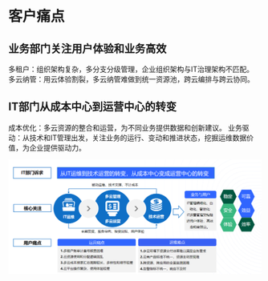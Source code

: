 # 客户痛点

## 业务部门关注用户体验和业务高效
多租户：组织架构复杂，多分支分级管理，企业组织架构与IT治理架构不匹配。
多云纳管：用云体验割裂，多云纳管难做到统一资源池，跨云编排与跨云协同。

## IT部门从成本中心到运营中心的转变
成本优化：多云资源的整合和运营，为不同业务提供数据和创新建议。
业务驱动：从技术和IT管理出发，关注业务的运行、变动和推进状态，挖掘运维数据价值，为企业提供驱动力。

![UCMP客户痛点分析](/images/customer_problem.png)
